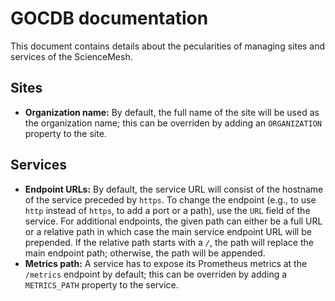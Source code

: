 # GOCDB documentation
This document contains details about the pecularities of managing sites and services of the ScienceMesh.

## Sites
- **Organization name:** By default, the full name of the site will be used as the organization name; this can be overriden by adding an `ORGANIZATION` property to the site.

## Services
- **Endpoint URLs:** By default, the service URL will consist of the hostname of the service preceded by `https`. To change the endpoint (e.g., to use `http` instead of `https`, to add a port or a path), use the `URL` field of the service. For additional endpoints, the given path can either be a full URL or a relative path in which case the main service endpoint URL will be prepended. If the relative path starts with a `/`, the path will replace the main endpoint path; otherwise, the path will be appended.
- **Metrics path:** A service has to expose its Prometheus metrics at the `/metrics` endpoint by default; this can be overriden by adding a `METRICS_PATH` property to the service.
